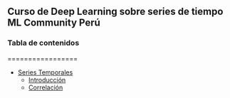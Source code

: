 ## Curso de Deep Learning sobre series de tiempo ML Community Perú

### Tabla de contenidos
=================

* [Series Temporales](#series-temporales)
	* [Introducción](#introducción)
	* [Correlación]([https://github.com/FidelAlberto/time-series-course-for-MLCommunity/blob/main/Correlation.ipynb](https://github.com/FidelAlberto/time-series-course-for-MLCommunity/tree/main/correlation)https://github.com/FidelAlberto/time-series-course-for-MLCommunity/tree/main/correlation)
